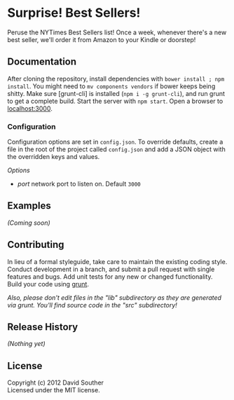 # Surprise! Best Sellers! 

Peruse the NYTimes Best Sellers list! Once a week, whenever there's a new best seller, we'll order it from Amazon to your Kindle or doorstep!

## Documentation
After cloning the repository, install dependencies with `bower install ; npm install`. You might need to `mv components vendors` if bower keeps being shitty. Make sure [grunt-cli] is installed (`npm i -g grunt-cli`), and run grunt to get a complete build. Start the server with `npm start`. Open a browser to [localhost:3000](http://localhost:3000). 

### Configuration
Configuration options are set in `config.json`. To override defaults, create a file in the root of the project called `config.json` and add a JSON object with the overridden keys and values.

*Options*
- _port_ network port to listen on. Default `3000`

## Examples
_(Coming soon)_

## Contributing
In lieu of a formal styleguide, take care to maintain the existing coding style. Conduct development in a branch, and submit a pull request with single features and bugs. Add unit tests for any new or changed functionality. Build your code using [grunt](http://gruntjs.com/).

_Also, please don't edit files in the "lib" subdirectory as they are generated via grunt. You'll find source code in the "src" subdirectory!_

## Release History
_(Nothing yet)_

## License
Copyright (c) 2012 David Souther	
Licensed under the MIT license.
